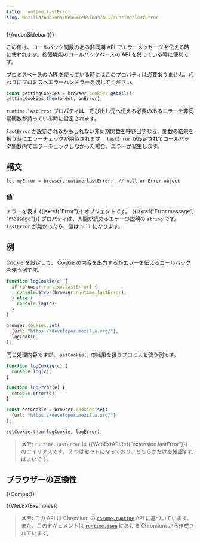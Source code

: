 ```yaml
---
title: runtime.lastError
slug: Mozilla/Add-ons/WebExtensions/API/runtime/lastError
---
```


{{AddonSidebar()}}

この値は、コールバック関数のある非同期 API でエラーメッセージを伝える時に使われます。拡張機能のコールバックベースの API を使っている時に便利です。

プロミスベースの API を使っている時にはこのプロパティは必要ありません。代わりにプロミスへエラーハンドラーを渡してください。

```js
const gettingCookies = browser.cookies.getAll();
gettingCookies.then(onGot, onError);
```

`runtime.lastError` プロパティは、呼び出し元へ伝える必要のあるエラーを非同期関数が持っている時に設定されます。

`lastError` が設定されるかもしれない非同期関数を呼び出すなら、関数の結果を扱う時にエラーチェックが期待されます。 `lastError` が設定されてコールバック関数内でエラーチェックしなかった場合、エラーが発生します。

## 構文

```js-nolint
let myError = browser.runtime.lastError;  // null or Error object
```

### 値

エラーを表す {{jsxref("Error")}} オブジェクトです。 {{jsxref("Error.message", "message")}} プロパティは、人間が読めるエラーの説明の `string` です。`lastError` が無かったら、値は `null` になります。

## 例

Cookie を設定して、 Cookie の内容を出力するかエラーを伝えるコールバックを使う例です。

```js
function logCookie(c) {
  if (browser.runtime.lastError) {
    console.error(browser.runtime.lastError);
  } else {
    console.log(c);
  }
}

browser.cookies.set(
  {url: "https://developer.mozilla.org/"},
  logCookie
);
```

同じ処理内容ですが、 `setCookie()` の結果を扱うプロミスを使う例です。

```js
function logCookie(c) {
  console.log(c);
}

function logError(e) {
  console.error(e);
}

const setCookie = browser.cookies.set(
  {url: "https://developer.mozilla.org/"}
);

setCookie.then(logCookie, logError);
```

> **メモ:** `runtime.lastError` は {{WebExtAPIRef("extension.lastError")}} のエイリアスです。 2 つはセットになっており、どちらかだけを確認すればよいです。

## ブラウザーの互換性

{{Compat}}

{{WebExtExamples}}

> **メモ:** この API は Chromium の [`chrome.runtime`](https://developer.chrome.com/docs/extensions/reference/runtime/#property-lastError) API に基づいています。また、このドキュメントは [`runtime.json`](https://chromium.googlesource.com/chromium/src/+/master/extensions/common/api/runtime.json) における Chromium から作成されています。

<!--
// Copyright 2015 The Chromium Authors. All rights reserved.
//
// Redistribution and use in source and binary forms, with or without
// modification, are permitted provided that the following conditions are
// met:
//
//    * Redistributions of source code must retain the above copyright
// notice, this list of conditions and the following disclaimer.
//    * Redistributions in binary form must reproduce the above
// copyright notice, this list of conditions and the following disclaimer
// in the documentation and/or other materials provided with the
// distribution.
//    * Neither the name of Google Inc. nor the names of its
// contributors may be used to endorse or promote products derived from
// this software without specific prior written permission.
//
// THIS SOFTWARE IS PROVIDED BY THE COPYRIGHT HOLDERS AND CONTRIBUTORS
// "AS IS" AND ANY EXPRESS OR IMPLIED WARRANTIES, INCLUDING, BUT NOT
// LIMITED TO, THE IMPLIED WARRANTIES OF MERCHANTABILITY AND FITNESS FOR
// A PARTICULAR PURPOSE ARE DISCLAIMED. IN NO EVENT SHALL THE COPYRIGHT
// OWNER OR CONTRIBUTORS BE LIABLE FOR ANY DIRECT, INDIRECT, INCIDENTAL,
// SPECIAL, EXEMPLARY, OR CONSEQUENTIAL DAMAGES (INCLUDING, BUT NOT
// LIMITED TO, PROCUREMENT OF SUBSTITUTE GOODS OR SERVICES; LOSS OF USE,
// DATA, OR PROFITS; OR BUSINESS INTERRUPTION) HOWEVER CAUSED AND ON ANY
// THEORY OF LIABILITY, WHETHER IN CONTRACT, STRICT LIABILITY, OR TORT
// (INCLUDING NEGLIGENCE OR OTHERWISE) ARISING IN ANY WAY OUT OF THE USE
// OF THIS SOFTWARE, EVEN IF ADVISED OF THE POSSIBILITY OF SUCH DAMAGE.
-->
